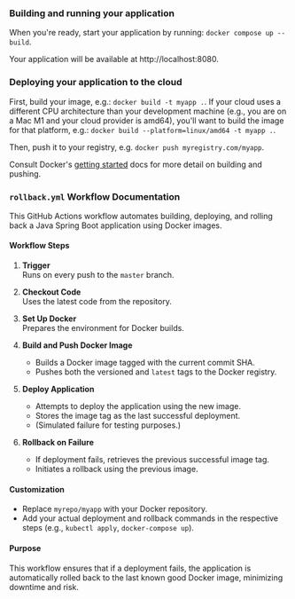 ### Building and running your application

When you're ready, start your application by running:
`docker compose up --build`.

Your application will be available at http://localhost:8080.

### Deploying your application to the cloud

First, build your image, e.g.: `docker build -t myapp .`.
If your cloud uses a different CPU architecture than your development
machine (e.g., you are on a Mac M1 and your cloud provider is amd64),
you'll want to build the image for that platform, e.g.:
`docker build --platform=linux/amd64 -t myapp .`.

Then, push it to your registry, e.g. `docker push myregistry.com/myapp`.

Consult Docker's [getting started](https://docs.docker.com/go/get-started-sharing/)
docs for more detail on building and pushing.


### `rollback.yml` Workflow Documentation

This GitHub Actions workflow automates building, deploying, and rolling back a Java Spring Boot application using Docker images.

#### Workflow Steps

1. **Trigger**  
   Runs on every push to the `master` branch.

2. **Checkout Code**  
   Uses the latest code from the repository.

3. **Set Up Docker**  
   Prepares the environment for Docker builds.

4. **Build and Push Docker Image**
    - Builds a Docker image tagged with the current commit SHA.
    - Pushes both the versioned and `latest` tags to the Docker registry.

5. **Deploy Application**
    - Attempts to deploy the application using the new image.
    - Stores the image tag as the last successful deployment.
    - (Simulated failure for testing purposes.)

6. **Rollback on Failure**
    - If deployment fails, retrieves the previous successful image tag.
    - Initiates a rollback using the previous image.

#### Customization

- Replace `myrepo/myapp` with your Docker repository.
- Add your actual deployment and rollback commands in the respective steps (e.g., `kubectl apply`, `docker-compose up`).

#### Purpose

This workflow ensures that if a deployment fails, the application is automatically rolled back to the last known good Docker image, minimizing downtime and risk.